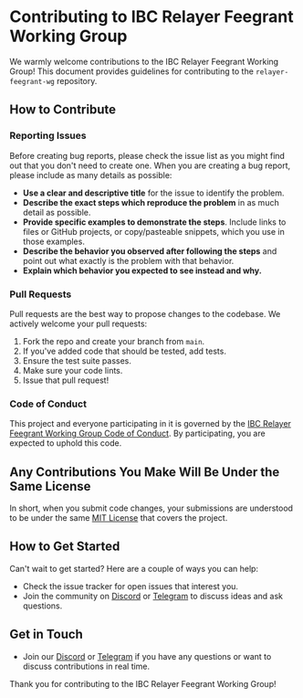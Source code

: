 # Contributing to IBC Relayer Feegrant Working Group

We warmly welcome contributions to the IBC Relayer Feegrant Working Group! This document provides guidelines for contributing to the `relayer-feegrant-wg` repository.

## How to Contribute

### Reporting Issues

Before creating bug reports, please check the issue list as you might find out that you don't need to create one. When you are creating a bug report, please include as many details as possible:

- **Use a clear and descriptive title** for the issue to identify the problem.
- **Describe the exact steps which reproduce the problem** in as much detail as possible.
- **Provide specific examples to demonstrate the steps**. Include links to files or GitHub projects, or copy/pasteable snippets, which you use in those examples.
- **Describe the behavior you observed after following the steps** and point out what exactly is the problem with that behavior.
- **Explain which behavior you expected to see instead and why.**

### Pull Requests

Pull requests are the best way to propose changes to the codebase. We actively welcome your pull requests:

1. Fork the repo and create your branch from `main`.
2. If you've added code that should be tested, add tests.
3. Ensure the test suite passes.
4. Make sure your code lints.
5. Issue that pull request!

### Code of Conduct

This project and everyone participating in it is governed by the [IBC Relayer Feegrant Working Group Code of Conduct](CODE_OF_CONDUCT.md). By participating, you are expected to uphold this code.

## Any Contributions You Make Will Be Under the Same License

In short, when you submit code changes, your submissions are understood to be under the same [MIT License](LICENSE) that covers the project.

## How to Get Started

Can't wait to get started? Here are a couple of ways you can help:

- Check the issue tracker for open issues that interest you.
- Join the community on [Discord](LINK_TO_DISCORD) or [Telegram](LINK_TO_TELEGRAM) to discuss ideas and ask questions.

## Get in Touch

- Join our [Discord](LINK_TO_DISCORD) or [Telegram](LINK_TO_TELEGRAM) if you have any questions or want to discuss contributions in real time.

Thank you for contributing to the IBC Relayer Feegrant Working Group!
